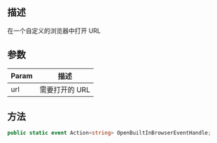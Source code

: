## 描述

在一个自定义的浏览器中打开 URL

## 参数

| Param | 描述          |
| ----- | -------------------- |
| url   | 需要打开的 URL |

## 方法

```cs
public static event Action<string> OpenBuiltInBrowserEventHandle;
```
